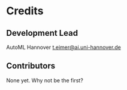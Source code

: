 # Credits


## Development Lead

AutoML Hannover <t.eimer@ai.uni-hannover.de>

## Contributors


None yet. Why not be the first?
